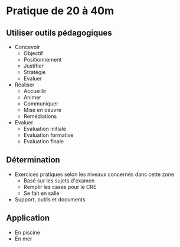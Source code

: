 # Pratique de 20 à 40m

## Utiliser outils pédagogiques
* Concevoir
  * Objectif
  * Positionnement
  * Justifier
  * Stratégie
  * Evaluer
* Réaliser
  * Accueillir
  * Animer
  * Communiquer
  * Mise en oeuvre
  * Remédiations
* Evaluer
  * Evaluation initiale
  * Evaluation formative
  * Evaluation finale

## Détermination
* Exercices pratiques selon les niveaux concernés dans cette zone
  * Basé sur les sujets d'examen
  * Remplir les cases pour le CRE
  * Se fait en salle
* Support, outils et documents

## Application
* En piscine
* En mer